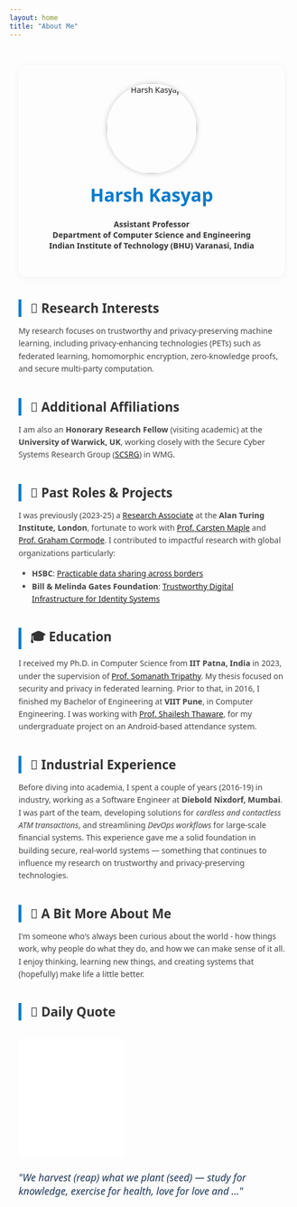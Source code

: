 ```yaml
---
layout: home
title: "About Me"
---
```


<style>
  body {
    font-family: 'Segoe UI', sans-serif;
  }
  .section {
    max-width: 850px;
    margin: auto;
    padding: 2rem 1rem;
  }
  .intro-card {
    background: #fdfdfd;
    border-radius: 12px;
    box-shadow: 0 2px 12px rgba(0,0,0,0.05);
    padding: 2rem;
    text-align: center;
  }
  .intro-card img {
    width: 160px;
    height: 160px;
    border-radius: 50%;
    object-fit: cover;
    box-shadow: 0 0 10px rgba(0,0,0,0.2);
  }
  .intro-card h1 {
    margin-top: 1rem;
    color: #007acc;
    font-size: 2rem;
  }
  .intro-card p.position {
    color: #333;
    margin-top: 0.5rem;
    font-weight: 600;
  }
  .quote-widget {
    margin-top: 2rem;
  }
  .section-title {
    font-size: 1.4rem;
    color: #333;
    margin-top: 2.5rem;
    border-left: 5px solid #007acc;
    padding-left: 1rem;
    font-weight: bold;
  }
  .highlight-text {
    color: #444;
    line-height: 1.6;
  }
  .reflection {
    color: #1d3557;
    font-style: italic;
    margin-top: 1.5rem;
    font-size: 1.1rem;
  }
</style>

<div class="section">
  <div class="intro-card">
    <img src="/assets/images/profile.JPG" alt="Harsh Kasyap">
    <h1>Harsh Kasyap</h1>
    <p class="position">
      Assistant Professor<br>
      Department of Computer Science and Engineering<br>
      Indian Institute of Technology (BHU) Varanasi, India
    </p>
  </div>

  <div class="section-title">🧠 Research Interests</div>
  <p class="highlight-text">
    My research focuses on trustworthy and privacy-preserving machine learning, including privacy-enhancing technologies (PETs) such as federated learning, homomorphic encryption, zero-knowledge proofs, and secure multi-party computation.
  </p>

  <div class="section-title">🏢 Additional Affiliations</div>
  <p class="highlight-text">
    I am also an <strong>Honorary Research Fellow</strong> (visiting academic) at the <strong>University of Warwick, UK</strong>, working closely with the Secure Cyber Systems Research Group (<a target="_blank" href="https://warwick.ac.uk/fac/sci/wmg/research/research-areas/cyber-security/">SCSRG</a>) in WMG.
  </p>

  <div class="section-title">🔬 Past Roles & Projects</div>
  <p class="highlight-text">
    I was previously (2023-25) a <a target="_blank" href="https://www.turing.ac.uk/people/researchers/harsh-kasyap">Research Associate</a> at the <strong>Alan Turing Institute, London</strong>, fortunate to work with <a target="_blank" href="https://www.turing.ac.uk/people/researchers/carsten-maple">Prof. Carsten Maple</a> and 
<a target="_blank" href="http://dimacs.rutgers.edu/~graham/">Prof. Graham Cormode</a>. I contributed to impactful research with global organizations particularly:
  </p>
  <ul class="highlight-text">
    <li><strong>HSBC</strong>: <a target="_blank" href="https://www.turing.ac.uk/research/research-projects/practicable-data-sharing-across-borders">Practicable data sharing across borders</a> </li>
    <li><strong>Bill & Melinda Gates Foundation</strong>: <a target="_blank" href="https://www.turing.ac.uk/research/research-projects/trustworthy-digital-infrastructure-identity-systems">Trustworthy Digital Infrastructure for Identity Systems</a></li>
  </ul>

  <div class="section-title">🎓 Education</div>
  <p class="highlight-text">
    I received my Ph.D. in Computer Science from <strong>IIT Patna, India</strong> in 2023, under the supervision of <a target="_blank" href="https://www.iitp.ac.in/~som/">Prof. Somanath Tripathy</a>. My thesis focused on security and privacy in federated learning. Prior to that, in 2016, I finished my Bachelor of Engineering at <strong>VIIT Pune</strong>, in Computer Engineering. I was working with <a target="_blank" href="https://www.viit.ac.in/component/jsn/shailesh-thaware?Itemid=&back=1">Prof. Shailesh Thaware</a>, for my undergraduate project on an Android-based attendance system.
  </p>

  <div class="section-title">💼 Industrial Experience</div>
  <p class="highlight-text">
    Before diving into academia, I spent a couple of years (2016-19) in industry, working as a Software Engineer at <strong>Diebold Nixdorf, Mumbai</strong>. I was part of the team, developing solutions for <em>cardless and contactless ATM transactions</em>, and streamlining <em>DevOps workflows</em> for large-scale financial systems. This experience gave me a solid foundation in building secure, real-world systems — something that continues to influence my research on trustworthy and privacy-preserving technologies.  </p>

  <div class="section-title">🌿 A Bit More About Me</div>
  <p class="highlight-text">
    I'm someone who's always been curious about the world - how things work, why people do what they do, and how we can make sense of it all. I enjoy thinking, learning new things, and creating systems that (hopefully) make life a little better.
  </p>

  <div class="section-title">💬 Daily Quote</div>
  <div class="quote-widget">
    <iframe 
      src="//widget.calendarlabs.com/v1/quot.php?cid=101&ver=1.2&uid=3445174731&c=random&l=en&cbg=FFFFFF&cb=1&cbc=000000&cf=calibri&cfg=000000&qfs=bi&qta=center&tfg=000000&tfs=bi&afc=000000&afs=i" 
      width="188" 
      height="210" 
      marginwidth="0" 
      marginheight="0" 
      frameborder="0" 
      scrolling="no" 
      allowtransparency="true">
    </iframe>
  </div>

  <p class="reflection">"We harvest (reap) what we plant (seed) — study for knowledge, exercise for health, love for love and ..."</p>
</div>
